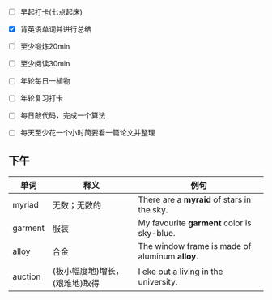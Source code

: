 - [ ] 早起打卡(七点起床)
- [x] 背英语单词并进行总结
- [ ] 至少锻炼20min
- [ ] 至少阅读30min
- [ ] 年轮每日一植物
- [ ] 年轮复习打卡
- [ ] 每日敲代码，完成一个算法
- [ ] 每天至少花一个小时简要看一篇论文并整理



## 下午

| 单词    | 释义                           | 例句                                            |
| ------- | ------------------------------ | ----------------------------------------------- |
| myriad  | 无数；无数的                   | There are a **myraid** of stars in the sky.     |
| garment | 服装                           | My favourite **garment** color is sky-blue.     |
| alloy   | 合金                           | The window frame is made of aluminum **alloy**. |
| auction | (极小幅度地)增长，(艰难地)取得 | I eke out a living in the university.           |

 


